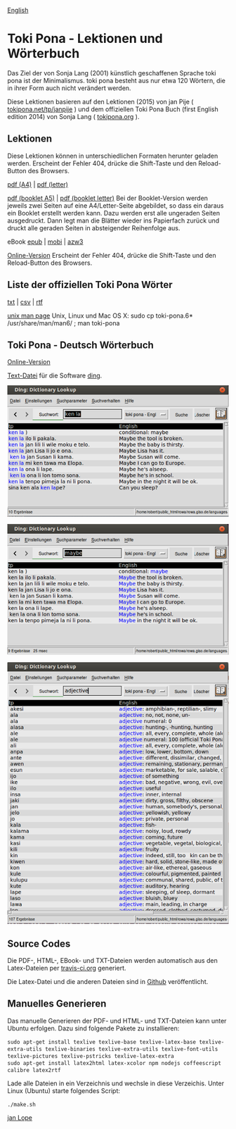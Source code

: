<!--
  Description: Toki Pona, Das Ziel der von Sonja Lang (2001) künstlich geschaffene Sprache ist der Minimalismus. 
  -->

[English](https://jan-lope.github.io/Toki_Pona_lessons_English/)

# Toki Pona - Lektionen und Wörterbuch 

Das Ziel der von Sonja Lang (2001) künstlich geschaffenen Sprache toki pona ist der Minimalismus. toki pona besteht aus nur etwa 120 Wörtern, die in ihrer Form auch nicht verändert werden. 

Diese Lektionen basieren auf den Lektionen (2015) von jan Pije ( [tokipona.net/tp/janpije](http://tokipona.net/tp/janpije/) ) und dem offiziellen Toki Pona Buch (first English edition 2014) von Sonja Lang ( [tokipona.org](http://tokipona.org) ).  


## Lektionen 

Diese Lektionen können in unterschiedlichen Formaten herunter geladen werden. 
Erscheint der Fehler 404, drücke die Shift-Taste und den Reload-Button des Browsers. 

[pdf (A4)](https://github.com/jan-Lope/Toki_Pona_Lektionen_Deutsch/raw/gh-pages/toki-pona-lessons_de.pdf) | 
[pdf (letter)](https://github.com/jan-Lope/Toki_Pona_Lektionen_Deutsch/raw/gh-pages/toki-pona-lessons_de-letter.pdf) 


[pdf (booklet A5)](https://github.com/jan-Lope/Toki_Pona_Lektionen_Deutsch/raw/gh-pages/toki-pona-lessons_de-booklet.pdf) | 
[pdf (booklet letter)](https://github.com/jan-Lope/Toki_Pona_Lektionen_Deutsch/raw/gh-pages/toki-pona-lessons_de-booklet-letter.pdf) 
Bei der Booklet-Version werden jeweils zwei Seiten auf eine A4/Letter-Seite abgebildet, so dass ein daraus ein Booklet erstellt werden kann. Dazu werden erst alle ungeraden Seiten ausgedruckt. Dann legt man die Blätter wieder ins Papierfach zurück und druckt alle geraden Seiten in absteigender Reihenfolge aus. 


eBook [epub](https://github.com/jan-Lope/Toki_Pona_Lektionen_Deutsch/raw/gh-pages/toki-pona-lessons_de.epub) | 
[mobi](https://github.com/jan-Lope/Toki_Pona_Lektionen_Deutsch/raw/gh-pages/toki-pona-lessons_de.mobi) | 
[azw3](https://github.com/jan-Lope/Toki_Pona_Lektionen_Deutsch/raw/gh-pages/toki-pona-lessons_de.azw3)

[Online-Version](https://htmlpreview.github.io/?https://raw.githubusercontent.com/jan-Lope/Toki_Pona_Lektionen_Deutsch/gh-pages/toki-pona-lessons_de/index.html) Erscheint der Fehler 404, drücke die Shift-Taste und den Reload-Button des Browsers.  


## Liste der offiziellen Toki Pona Wörter

[txt](https://github.com/jan-Lope/Toki_Pona_Lektionen_Deutsch/raw/gh-pages/nimi_pi_toki_pona.txt)  | 
[csv](https://github.com/jan-Lope/Toki_Pona_Lektionen_Deutsch/raw/gh-pages/nimi_pi_toki_pona.csv)  | 
[rtf](https://github.com/jan-Lope/Toki_Pona_Lektionen_Deutsch/raw/gh-pages/nimi_pi_toki_pona.rtf) 

[unix man page](https://github.com/jan-Lope/Toki_Pona_Lektionen_Deutsch/raw/gh-pages/toki-pona.6.gz) 
Unix, Linux und Mac OS X: sudo cp toki-pona.6* /usr/share/man/man6/ ; man toki-pona


## Toki Pona - Deutsch Wörterbuch

[Online-Version](https://htmlpreview.github.io/?https://raw.githubusercontent.com/jan-Lope/Toki_Pona_Lektionen_Deutsch/gh-pages/dictionary.html) 

[Text-Datei](https://raw.githubusercontent.com/jan-Lope/Toki_Pona_Lektionen_Deutsch/gh-pages/toki-pona_deutsch.txt) für die Software [ding](http://www-user.tu-chemnitz.de/~fri/ding/).

![ding](ding01.png?raw=true "ding")

![ding](ding02.png?raw=true "ding")

![ding](ding03.png?raw=true "ding")


## Source Codes

Die PDF-, HTML-, EBook- und TXT-Dateien werden automatisch aus den Latex-Dateien per [travis-ci.org](https://travis-ci.org/jan-Lope/Toki_Pona_Lektionen_Deutsch) generiert.

Die Latex-Datei und die anderen Dateien sind in [Github](https://github.com/jan-Lope/Toki_Pona_Lektionen_Deutsch) veröffentlicht.  

## Manuelles Generieren

Das manuelle Generieren der PDF- und HTML- und TXT-Dateien kann unter Ubuntu erfolgen. Dazu sind folgende Pakete zu installieren:


    sudo apt-get install texlive texlive-base texlive-latex-base texlive-extra-utils texlive-binaries texlive-extra-utils texlive-font-utils texlive-pictures texlive-pstricks texlive-latex-extra 
    sudo apt-get install latex2html latex-xcolor npm nodejs coffeescript calibre latex2rtf



Lade alle Dateien in ein Verzeichnis und wechsle in diese Verzeichis. Unter Linux (Ubuntu) starte folgendes Script:


    ./make.sh



  
[jan Lope](https://jan-lope.github.io)
